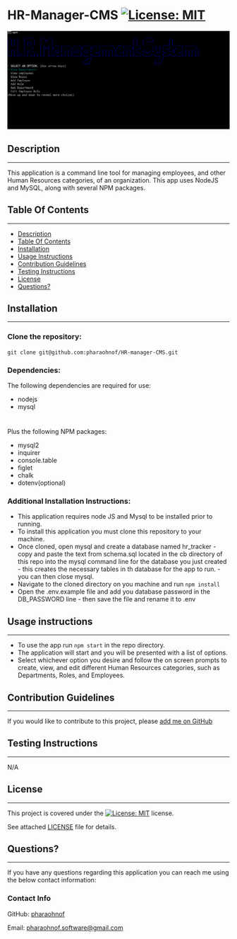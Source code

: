 #  HR-Manager-CMS   [![License: MIT](https://img.shields.io/badge/License-MIT-yellow.svg)](https://opensource.org/licenses/MIT)

![HR-Manager-CMS](./Capture.PNG)

  ##  Description

***

  This application is a command line tool for managing employees, and other Human Resources categories, of an organization. This app uses NodeJS and MySQL, along with several NPM packages.
  
  ## Table Of Contents  

***
  * [Description](#Description)
  * [Table Of Contents](#table-of-contents)
  * [Installation](#Installation)
  * [Usage Instructions](#usage-instructions)
  * [Contribution Guidelines](#contribution-guidelines)
  * [Testing Instructions](#testing-instructions)
  * [License](#License)
  * [Questions?](#questions)

  ##  Installation

***

  ### Clone the repository: 
    git clone git@github.com:pharaohnof/HR-manager-CMS.git  
      
  ### Dependencies:  
  The following dependencies are required for use:  
 * nodejs
 * mysql
 #
 Plus the following NPM packages:
 * mysql2
 * inquirer
 * console.table
 * figlet
 * chalk
 * dotenv(optional)  
  
  ### Additional Installation Instructions:

    
  * This application requires node JS and Mysql to be installed prior to running. 
  * To install this application you must clone this repository to your machine.
  * Once cloned, open mysql and create a database named hr_tracker - copy and paste the text from schema.sql located in the cb directory of this repo into the mysql command line for the database you just created - this creates the necessary tables in th database for the app to run. - you can then close mysql.
  * Navigate to the cloned directory on you machine and run `npm install`
  * Open the .env.example file and add you database password in the DB_PASSWORD line - then save the file and rename it to .env

  ##  Usage instructions  

***
    
  * To use the app run `npm start` in the repo directory.
  * The application will start and you will be presented with a list of options.
  * Select whichever option you desire and follow the on screen prompts to create, view, and edit different Human Resources categories, such as Departments, Roles, and Employees.
    
  ##  Contribution Guidelines  

***
    
  If you would like to contribute to this project, please [add me on GitHub](https://github.com/pharaohnof)
    
  ##  Testing Instructions  

  ***
    
  N/A  
    
  ##  License

  ***
      
  This project is covered under the [![License: MIT](https://img.shields.io/badge/License-MIT-yellow.svg)](https://opensource.org/licenses/MIT) license.  
    
  See attached [LICENSE](./LICENSE) file for details.  
    
  ##  Questions?  

  ***
  
  If you have any questions regarding this application you can reach me using the below contact information:  
  ### Contact Info  
    
  GitHub: [pharaohnof](https://github.com/pharaohnof)

  Email:  pharaohnof.software@gmail.com
